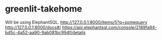 # greenlit-takehome
Will be using ElephantSQL.
http://127.0.0.1:8000/items/5?q=somequery
http://127.0.0.1:8000/docs#/
https://api.elephantsql.com/console/2189fa94-bd5c-4a52-aa90-9ab081bc994f/details
